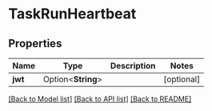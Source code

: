# TaskRunHeartbeat

## Properties

Name | Type | Description | Notes
------------ | ------------- | ------------- | -------------
**jwt** | Option<**String**> |  | [optional]

[[Back to Model list]](../README.md#documentation-for-models) [[Back to API list]](../README.md#documentation-for-api-endpoints) [[Back to README]](../README.md)


